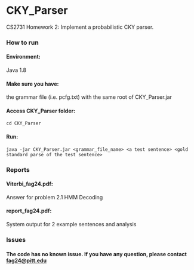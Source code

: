 # CKY_Parser
 CS2731 Homework 2: Implement a probabilistic CKY parser.        

### How to run         
#### Environment: 
Java 1.8         
#### Make sure you have:
the grammar file (i.e. pcfg.txt) with the same root of CKY_Parser.jar 

#### Access CKY_Parser folder:

```
cd CKY_Parser
```

            
#### Run:        
```
java -jar CKY_Parser.jar <grammar_file_name> <a test sentence> <gold standard parse of the test sentence>
```

### Reports        
#### Viterbi_fag24.pdf: 
Answer for problem 2.1 HMM Decoding        
#### report_fag24.pdf: 
System output for 2 example sentences and analysis       

### Issues         

#### The code has no known issue. If you have any question, please contact <fag24@pitt.edu>     
